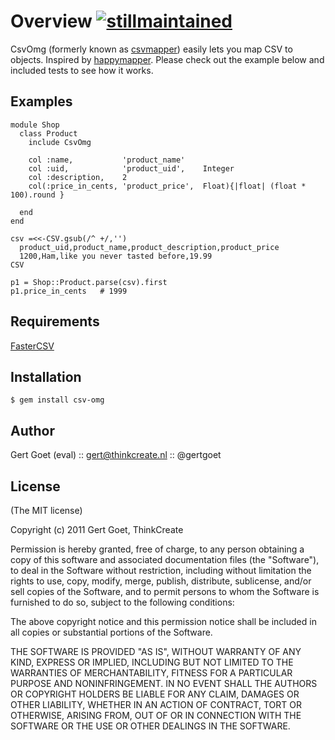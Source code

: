 Overview [![stillmaintained](http://stillmaintained.com/eval/csv-omg.png)](http://stillmaintained.com/eval/csv-omg)
========

CsvOmg (formerly known as [csvmapper](https://github.com/thinkcreate/csvmapper)) easily lets you map CSV to objects. Inspired by [happymapper](https://github.com/jnunemaker/happymapper).
Please check out the example below and included tests to see how it works.


Examples
-----

    module Shop
      class Product
        include CsvOmg

        col :name,           'product_name'
        col :uid,            'product_uid',    Integer
        col :description,    2
        col(:price_in_cents, 'product_price',  Float){|float| (float * 100).round }

      end
    end

    csv =<<-CSV.gsub(/^ +/,'')
      product_uid,product_name,product_description,product_price
      1200,Ham,like you never tasted before,19.99
    CSV

    p1 = Shop::Product.parse(csv).first
    p1.price_in_cents   # 1999

Requirements
------------

[FasterCSV](https://rubygems.org/gems/fastercsv)

Installation
------------

    $ gem install csv-omg

Author
------

Gert Goet (eval) :: gert@thinkcreate.nl :: @gertgoet

License
------

(The MIT license)

Copyright (c) 2011 Gert Goet, ThinkCreate

Permission is hereby granted, free of charge, to any person obtaining
a copy of this software and associated documentation files (the
"Software"), to deal in the Software without restriction, including
without limitation the rights to use, copy, modify, merge, publish,
distribute, sublicense, and/or sell copies of the Software, and to
permit persons to whom the Software is furnished to do so, subject to
the following conditions:

The above copyright notice and this permission notice shall be
included in all copies or substantial portions of the Software.

THE SOFTWARE IS PROVIDED "AS IS", WITHOUT WARRANTY OF ANY KIND,
EXPRESS OR IMPLIED, INCLUDING BUT NOT LIMITED TO THE WARRANTIES OF
MERCHANTABILITY, FITNESS FOR A PARTICULAR PURPOSE AND
NONINFRINGEMENT. IN NO EVENT SHALL THE AUTHORS OR COPYRIGHT HOLDERS BE
LIABLE FOR ANY CLAIM, DAMAGES OR OTHER LIABILITY, WHETHER IN AN ACTION
OF CONTRACT, TORT OR OTHERWISE, ARISING FROM, OUT OF OR IN CONNECTION
WITH THE SOFTWARE OR THE USE OR OTHER DEALINGS IN THE SOFTWARE.
